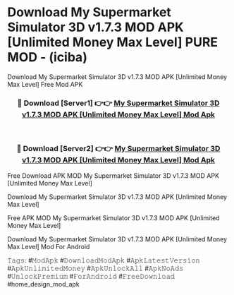 # Download My Supermarket Simulator 3D v1.7.3 MOD APK [Unlimited Money Max Level] PURE MOD - (iciba)
Download My Supermarket Simulator 3D v1.7.3 MOD APK [Unlimited Money Max Level] Free Mod APK

<div align="center">
<h3>🔴 Download [Server1] 👉👉 <a href="https://apk-comot.site?title=My_Supermarket_Simulator_3D_v1.7.3_MOD_APK_[Unlimited_Money_Max_Level]">My Supermarket Simulator 3D v1.7.3 MOD APK [Unlimited Money Max Level] Mod Apk</a></h3><br>

<h3>🔴 Download [Server2] 👉👉 <a href="https://apk-comot.site?title=My_Supermarket_Simulator_3D_v1.7.3_MOD_APK_[Unlimited_Money_Max_Level]">My Supermarket Simulator 3D v1.7.3 MOD APK [Unlimited Money Max Level] Mod Apk</a></h3>
</div>


Free Download APK MOD My Supermarket Simulator 3D v1.7.3 MOD APK [Unlimited Money Max Level]

Download My Supermarket Simulator 3D v1.7.3 MOD APK [Unlimited Money Max Level] 

Free APK MOD My Supermarket Simulator 3D v1.7.3 MOD APK [Unlimited Money Max Level] 

Download My Supermarket Simulator 3D v1.7.3 MOD APK [Unlimited Money Max Level] Mod For Android

𝚃𝚊𝚐𝚜: #𝙼𝚘𝚍𝙰𝚙𝚔 #𝙳𝚘𝚠𝚗𝚕𝚘𝚊𝚍𝙼𝚘𝚍𝙰𝚙𝚔 #𝙰𝚙𝚔𝙻𝚊𝚝𝚎𝚜𝚝𝚅𝚎𝚛𝚜𝚒𝚘𝚗 #𝙰𝚙𝚔𝚄𝚗𝚕𝚒𝚖𝚒𝚝𝚎𝚍𝙼𝚘𝚗𝚎𝚢 #𝙰𝚙𝚔𝚄𝚗𝚕𝚘𝚌𝚔𝙰𝚕𝚕 #𝙰𝚙𝚔𝙽𝚘𝙰𝚍𝚜 #𝚄𝚗𝚕𝚘𝚌𝚔𝙿𝚛𝚎𝚖𝚒𝚞𝚖 #𝙵𝚘𝚛𝙰𝚗𝚍𝚛𝚘𝚒𝚍 #𝙵𝚛𝚎𝚎𝙳𝚘𝚠𝚗𝚕𝚘𝚊𝚍 #home_design_mod_apk